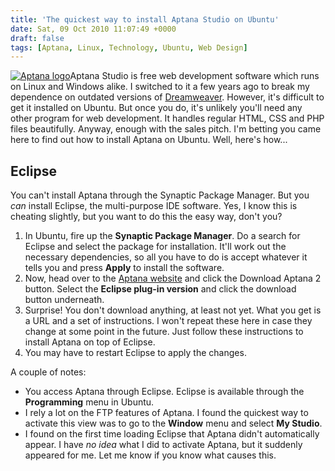 ```yaml
---
title: 'The quickest way to install Aptana Studio on Ubuntu'
date: Sat, 09 Oct 2010 11:07:49 +0000
draft: false
tags: [Aptana, Linux, Technology, Ubuntu, Web Design]
---
```


[](http://www.aptana.com/)[![Aptana logo](http://gerard.interwebworld.co.uk/files/2010/10/aptana-logo.png)](http://gerard.interwebworld.co.uk/files/2010/10/aptana-logo.png)Aptana Studio is free web development software which runs on Linux and Windows alike. I switched to it a few years ago to break my dependence on outdated versions of [Dreamweaver](http://www.adobe.com/products/dreamweaver/). However, it's difficult to get it installed on Ubuntu. But once you do, it's unlikely you'll need any other program for web development. It handles regular HTML, CSS and PHP files beautifully. Anyway, enough with the sales pitch. I'm betting you came here to find out how to install Aptana on Ubuntu. Well, here's how...

Eclipse
-------

You can't install Aptana through the Synaptic Package Manager. But you _can_ install Eclipse, the multi-purpose IDE software. Yes, I know this is cheating slightly, but you want to do this the easy way, don't you?

1.  In Ubuntu, fire up the **Synaptic Package Manager**. Do a search for Eclipse and select the package for installation. It'll work out the necessary dependencies, so all you have to do is accept whatever it tells you and press **Apply** to install the software.
2.  Now, head over to the [Aptana website](http://www.aptana.com/) and click the Download Aptana 2 button. Select the **Eclipse plug-in version** and click the download button underneath.
3.  Surprise! You don't download anything, at least not yet. What you get is a URL and a set of instructions. I won't repeat these here in case they change at some point in the future. Just follow these instructions to install Aptana on top of Eclipse.
4.  You may have to restart Eclipse to apply the changes.

A couple of notes:

*   You access Aptana through Eclipse. Eclipse is available through the **Programming** menu in Ubuntu.
*   I rely a lot on the FTP features of Aptana. I found the quickest way to activate this view was to go to the **Window** menu and select **My Studio**.
*   I found on the first time loading Eclipse that Aptana didn't automatically appear. I have _no idea_ what I did to activate Aptana, but it suddenly appeared for me. Let me know if you know what causes this.